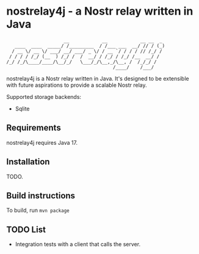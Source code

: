 # nostrelay4j - a Nostr relay written in Java

```text
                     __            __            __ __  _ 
   ____  ____  _____/ /_________  / /___ ___  __/ // / (_)
  / __ \/ __ \/ ___/ __/ ___/ _ \/ / __ `/ / / / // /_/ / 
 / / / / /_/ (__  ) /_/ /  /  __/ / /_/ / /_/ /__  __/ /  
/_/ /_/\____/____/\__/_/   \___/_/\__,_/\__, /  /_/_/ /   
                                       /____/    /___/    
```

nostrelay4j is a Nostr relay written in Java.
It's designed to be extensible with future aspirations to provide a scalable Nostr relay.

Supported storage backends:
* Sqlite

## Requirements

nostrelay4j requires Java 17.

## Installation

TODO.

## Build instructions

To build, run `mvn package`

## TODO List

* Integration tests with a client that calls the server.
